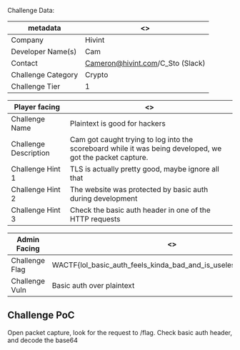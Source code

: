 Challenge Data:

|metadata | <> |
|--- | --- |
|Company |  Hivint |
|Developer Name(s) | Cam |
|Contact | Cameron@hivint.com/C_Sto (Slack) |
| Challenge Category | Crypto |
| Challenge Tier | 1 |

| Player facing | <> |
|--- | --- |
|Challenge Name | Plaintext is good for hackers |
|Challenge Description | Cam got caught trying to log into the scoreboard while it was being developed, we got the packet capture. | 
|Challenge Hint 1 | TLS is actually pretty good, maybe ignore all that | 
|Challenge Hint 2 | The website was protected by basic auth during development |
|Challenge Hint 3 | Check the basic auth header in one of the HTTP requests |

| Admin Facing | <> |
|--- | --- |
|Challenge Flag| WACTF{lol_basic_auth_feels_kinda_bad_and_is_useless_over_plaintext} |
|Challenge Vuln| Basic auth over plaintext |

Challenge PoC
---

Open packet capture, look for the request to /flag. Check basic auth header, and decode the base64